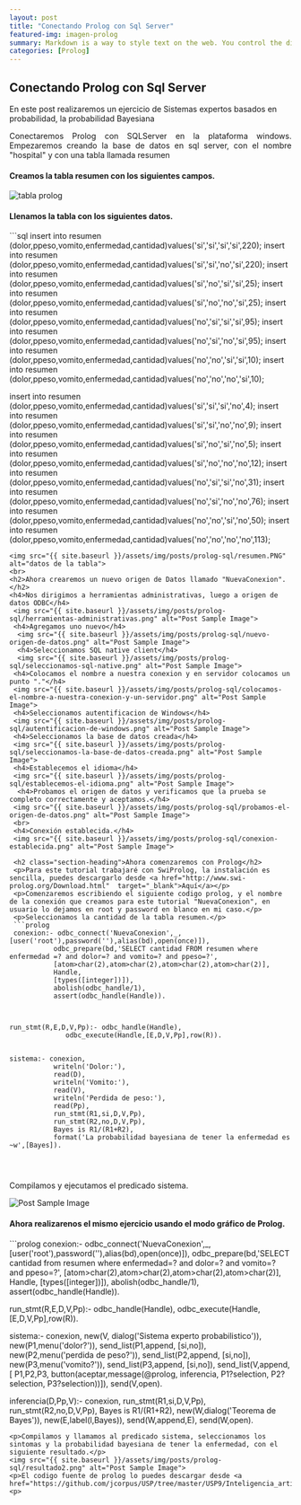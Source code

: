 ```yaml
---
layout: post
title: "Conectando Prolog con Sql Server"
featured-img: imagen-prolog
summary: Markdown is a way to style text on the web. You control the display of the document; formating words as bold 
categories: [Prolog]
---
```


<h2 class="section-heading">Conectando Prolog con Sql Server</h2>
<p>En este post realizaremos un ejercicio de Sistemas expertos basados en probabilidad, la probabilidad Bayesiana</p>
<p style="text-align:justify;">Conectaremos Prolog con SQLServer en la plataforma windows. Empezaremos creando la base de datos en sql server, con el nombre "hospital" y con una tabla llamada resumen </p>
<h4>Creamos la tabla resumen con los siguientes campos.</h4>
<img src="{{ site.baseurl }}/assets/img/posts/prolog-sql/tabla.png" alt="tabla prolog">
<br>
<h4>Llenamos la tabla con los siguientes datos.</h4>
```sql
insert into resumen (dolor,ppeso,vomito,enfermedad,cantidad)values('si','si','si','si',220);
insert into resumen (dolor,ppeso,vomito,enfermedad,cantidad)values('si','si','no','si',220);
insert into resumen (dolor,ppeso,vomito,enfermedad,cantidad)values('si','no','si','si',25);
insert into resumen (dolor,ppeso,vomito,enfermedad,cantidad)values('si','no','no','si',25);
insert into resumen (dolor,ppeso,vomito,enfermedad,cantidad)values('no','si','si','si',95);
insert into resumen (dolor,ppeso,vomito,enfermedad,cantidad)values('no','si','no','si',95);
insert into resumen (dolor,ppeso,vomito,enfermedad,cantidad)values('no','no','si','si',10);
insert into resumen (dolor,ppeso,vomito,enfermedad,cantidad)values('no','no','no','si',10);

insert into resumen (dolor,ppeso,vomito,enfermedad,cantidad)values('si','si','si','no',4);
insert into resumen (dolor,ppeso,vomito,enfermedad,cantidad)values('si','si','no','no',9);
insert into resumen (dolor,ppeso,vomito,enfermedad,cantidad)values('si','no','si','no',5);
insert into resumen (dolor,ppeso,vomito,enfermedad,cantidad)values('si','no','no','no',12);
insert into resumen (dolor,ppeso,vomito,enfermedad,cantidad)values('no','si','si','no',31);
insert into resumen (dolor,ppeso,vomito,enfermedad,cantidad)values('no','si','no','no',76);
insert into resumen (dolor,ppeso,vomito,enfermedad,cantidad)values('no','no','si','no',50);
insert into resumen (dolor,ppeso,vomito,enfermedad,cantidad)values('no','no','no','no',113);
```
<img src="{{ site.baseurl }}/assets/img/posts/prolog-sql/resumen.PNG" alt="datos de la tabla">
<br>
<h2>Ahora crearemos un nuevo origen de Datos llamado "NuevaConexion".</h2>
<h4>Nos dirigimos a herramientas administrativas, luego a origen de datos ODBC</h4>
 <img src="{{ site.baseurl }}/assets/img/posts/prolog-sql/herramientas-administrativas.png" alt="Post Sample Image">
 <h4>Agregamos uno nuevo</h4>
  <img src="{{ site.baseurl }}/assets/img/posts/prolog-sql/nuevo-origen-de-datos.png" alt="Post Sample Image">
  <h4>Seleccionamos SQL native client</h4>
  <img src="{{ site.baseurl }}/assets/img/posts/prolog-sql/seleccionamos-sql-native.png" alt="Post Sample Image">
 <h4>Colocamos el nombre a nuestra conexion y en servidor colocamos un punto "."</h4>
 <img src="{{ site.baseurl }}/assets/img/posts/prolog-sql/colocamos-el-nombre-a-nuestra-conexion-y-un-servidor.png" alt="Post Sample Image">
 <h4>Seleccionamos autentificacion de Windows</h4>
 <img src="{{ site.baseurl }}/assets/img/posts/prolog-sql/autentificacion-de-windows.png" alt="Post Sample Image">
 <h4>Seleccionamos la base de datos creada</h4>
 <img src="{{ site.baseurl }}/assets/img/posts/prolog-sql/seleccionamos-la-base-de-datos-creada.png" alt="Post Sample Image">
 <h4>Establecemos el idioma</h4>
 <img src="{{ site.baseurl }}/assets/img/posts/prolog-sql/establecemos-el-idioma.png" alt="Post Sample Image"> 
  <h4>Probamos el origen de datos y verificamos que la prueba se completo correctamente y aceptamos.</h4>
 <img src="{{ site.baseurl }}/assets/img/posts/prolog-sql/probamos-el-origen-de-datos.png" alt="Post Sample Image">
 <br>
 <h4>Conexión establecida.</h4>
 <img src="{{ site.baseurl }}/assets/img/posts/prolog-sql/conexion-establecida.png" alt="Post Sample Image">
 
 <h2 class="section-heading">Ahora comenzaremos con Prolog</h2>
 <p>Para este tutorial trabajaré con SwiProlog, la instalación es sencilla, puedes descargarlo desde <a href="http://www.swi-prolog.org/Download.html"  target="_blank">Aquí</a></p>
 <p>Comenzaremos escribiendo el siguiente codigo prolog, y el nombre de la conexión que creamos para este tutorial "NuevaConexion", en usuario lo dejamos en root y password en blanco en mi caso.</p>
 <p>Seleccionamos la cantidad de la tabla resumen.</p>
 ```prolog
 conexion:- odbc_connect('NuevaConexion',_,[user('root'),password(''),alias(bd),open(once)]),
           odbc_prepare(bd,'SELECT cantidad FROM resumen where enfermedad =? and dolor=? and vomito=? and ppeso=?',
           [atom>char(2),atom>char(2),atom>char(2),atom>char(2)],
           Handle,
           [types([integer])]),
           abolish(odbc_handle/1),
           assert(odbc_handle(Handle)).



run_stmt(R,E,D,V,Pp):- odbc_handle(Handle),
              odbc_execute(Handle,[E,D,V,Pp],row(R)).


sistema:- conexion,
           writeln('Dolor:'),
           read(D),
           writeln('Vomito:'),
           read(V),
           writeln('Perdida de peso:'),
           read(Pp),
           run_stmt(R1,si,D,V,Pp),
           run_stmt(R2,no,D,V,Pp),
           Bayes is R1/(R1+R2),
           format('La probabilidad bayesiana de tener la enfermedad es ~w',[Bayes]).


 
 ```
 <p>Compilamos y ejecutamos el predicado sistema.</p>
 <img src="{{ site.baseurl }}/assets/img/posts/prolog-sql/resultado1.png" alt="Post Sample Image">
 
 
 <h4>Ahora realizarenos el mismo ejercicio usando el modo gráfico de Prolog.</h4>
 ```prolog
 conexion:- odbc_connect('NuevaConexion',_,[user('root'),password(''),alias(bd),open(once)]),
           odbc_prepare(bd,'SELECT cantidad from resumen where enfermedad=? and dolor=? and vomito=? and ppeso=?',
           [atom>char(2),atom>char(2),atom>char(2),atom>char(2)],
           Handle,
           [types([integer])]),
           abolish(odbc_handle/1),
           assert(odbc_handle(Handle)).



run_stmt(R,E,D,V,Pp):- odbc_handle(Handle),
              odbc_execute(Handle,[E,D,V,Pp],row(R)).


sistema:-  conexion,
	   new(V, dialog('Sistema experto probabilistico')),
	   new(P1,menu('dolor?')),
	   send_list(P1,append, [si,no]),
	   new(P2,menu('perdida de peso?')),
	   send_list(P2,append, [si,no]),
	   new(P3,menu('vomito?')),
	   send_list(P3,append, [si,no]),
	   send_list(V,append,[
		       P1,P2,P3,
		       button(aceptar,message(@prolog,
					     inferencia,
					     P1?selection,
					     P2?selection,
					     P3?selection))]),
	   send(V,open).


inferencia(D,Pp,V):- conexion,
	     run_stmt(R1,si,D,V,Pp),
             run_stmt(R2,no,D,V,Pp),
             Bayes is R1/(R1+R2),
	     new(W,dialog('Teorema de Bayes')),
	     new(E,label(l,Bayes)),
	     send(W,append,E),
	     send(W,open).

 
 
 ```
<p>Compilamos y llamamos al predicado sistema, seleccionamos los sintomas y la probabilidad bayesiana de tener la enfermedad, con el siguiente resultado.</p>
<img src="{{ site.baseurl }}/assets/img/posts/prolog-sql/resultado2.png" alt="Post Sample Image">
<p>El codigo fuente de prolog lo puedes descargar desde <a href="https://github.com/jcorpus/USP/tree/master/USP9/Inteligencia_artificial/prolog">Aquí</a><p>
